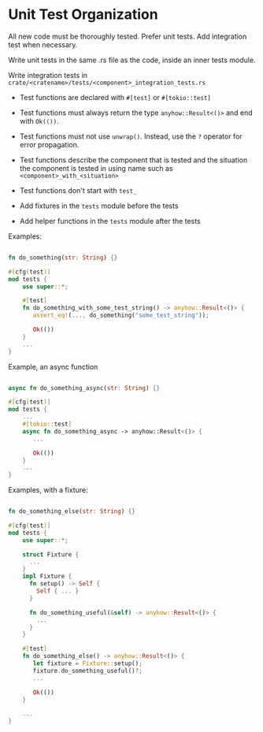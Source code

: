 # Unit Test Organization

All new code must be thoroughly tested. Prefer unit tests. Add
integration test when necessary.

Write unit tests in the same .rs file as the code, inside an inner
tests module.

Write integration tests in
`crate/<cratename>/tests/<component>_integration_tests.rs`

* Test functions are declared with `#[test]` or `#[tokio::test]`

* Test functions must always return the type `anyhow::Result<()>` and end with `Ok(())`.
* Test functions must not use `unwrap()`. Instead, use the `?` operator for error propagation.

* Test functions describe the component that is tested and the
  situation the component is tested in using name such as
  `<component>_with_<situation>`

* Test functions don't start with `test_`

* Add fixtures in the `tests` module before the tests

* Add helper functions in the `tests` module after the tests

Examples:

```rust

fn do_something(str: String) {}

#[cfg(test)]
mod tests {
    use super::*;

    #[test]
    fn do_something_with_some_test_string() -> anyhow::Result<()> {
       assert_eq!(..., do_something("some_test_string"));

       Ok(())
    }
    ...
}
```


Example, an async function

```rust

async fn do_something_async(str: String) {}

#[cfg(test)]
mod tests {
    ...
    #[tokio::test]
    async fn do_something_async -> anyhow::Result<()> {
       ...

       Ok(())
    }
    ...
}
```

Examples, with a fixture:

```rust

fn do_something_else(str: String) {}

#[cfg(test)]
mod tests {
    use super::*;

    struct Fixture {
      ...
    }
    impl Fixture {
      fn setup() -> Self {
        Self { ... }
      }

      fn do_something_useful(&self) -> anyhow::Result<()> {
        ...
      }
    }

    #[test]
    fn do_something_else() -> anyhow::Result<()> {
       let fixture = Fixture::setup();
       fixture.do_something_useful()?;
       ...

       Ok(())
    }

    ...
}
```
